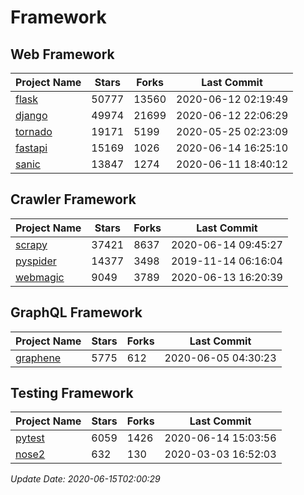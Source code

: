 # Framework

## Web Framework

| Project Name | Stars | Forks | Last Commit |
| ------------ | ----- | ----- | ----------- |
| [flask](https://github.com/pallets/flask) | 50777 | 13560 | 2020-06-12 02:19:49 |
| [django](https://github.com/django/django) | 49974 | 21699 | 2020-06-12 22:06:29 |
| [tornado](https://github.com/tornadoweb/tornado) | 19171 | 5199 | 2020-05-25 02:23:09 |
| [fastapi](https://github.com/tiangolo/fastapi) | 15169 | 1026 | 2020-06-14 16:25:10 |
| [sanic](https://github.com/huge-success/sanic) | 13847 | 1274 | 2020-06-11 18:40:12 |

## Crawler Framework

| Project Name | Stars | Forks | Last Commit |
| ------------ | ----- | ----- | ----------- |
| [scrapy](https://github.com/scrapy/scrapy) | 37421 | 8637 | 2020-06-14 09:45:27 |
| [pyspider](https://github.com/binux/pyspider) | 14377 | 3498 | 2019-11-14 06:16:04 |
| [webmagic](https://github.com/code4craft/webmagic) | 9049 | 3789 | 2020-06-13 16:20:39 |

## GraphQL Framework

| Project Name | Stars | Forks | Last Commit |
| ------------ | ----- | ----- | ----------- |
| [graphene](https://github.com/graphql-python/graphene) | 5775 | 612 | 2020-06-05 04:30:23 |

## Testing Framework

| Project Name | Stars | Forks | Last Commit |
| ------------ | ----- | ----- | ----------- |
| [pytest](https://github.com/pytest-dev/pytest) | 6059 | 1426 | 2020-06-14 15:03:56 |
| [nose2](https://github.com/nose-devs/nose2) | 632 | 130 | 2020-03-03 16:52:03 |

*Update Date: 2020-06-15T02:00:29*